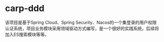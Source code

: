 # carp-ddd
该项目是基于Spring Cloud、Spring Security、Nacos的一个集登录的用户权限认证系统，项目业务模块采用领域驱动方式编写，是一个很好的实践系统，后续将加入ES搜索模块等等。
